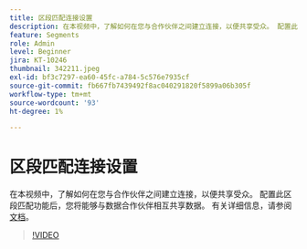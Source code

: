 ```yaml
---
title: 区段匹配连接设置
description: 在本视频中，了解如何在您与合作伙伴之间建立连接，以便共享受众。 配置此区段匹配功能后，您……（请用60到160个字符描述）
feature: Segments
role: Admin
level: Beginner
jira: KT-10246
thumbnail: 342211.jpeg
exl-id: bf3c7297-ea60-45fc-a784-5c576e7935cf
source-git-commit: fb667fb7439492f8ac040291820f5899a06b305f
workflow-type: tm+mt
source-wordcount: '93'
ht-degree: 1%

---
```


# 区段匹配连接设置

在本视频中，了解如何在您与合作伙伴之间建立连接，以便共享受众。 配置此区段匹配功能后，您将能够与数据合作伙伴相互共享数据。 有关详细信息，请参阅[文档](https://experienceleague.adobe.com/docs/experience-platform/segmentation/ui/segment-match/overview.html?lang=zh-Hans)。

>[!VIDEO](https://video.tv.adobe.com/v/346349/?learn=on&enablevpops&captions=chi_hans)
